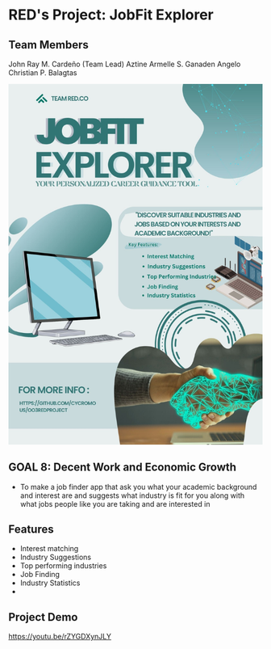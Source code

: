 # RED's Project: JobFit Explorer

## Team Members
John Ray M. Cardeño (Team Lead)
Aztine Armelle S. Ganaden
Angelo Christian P. Balagtas

![JobFit Explorer](https://github.com/Cycromous/oo3RedProject/blob/main/JobFit%20Explorer.jpg)


## GOAL 8: Decent Work and Economic Growth

- To make a job finder app that ask you what your academic background and interest are and suggests what industry is fit for you along with what jobs people like you are taking and are interested in

## Features
- Interest matching 
- Industry Suggestions 
- Top performing industries 
- Job Finding
- Industry Statistics
- 
##  Project Demo
https://youtu.be/rZYGDXynJLY
